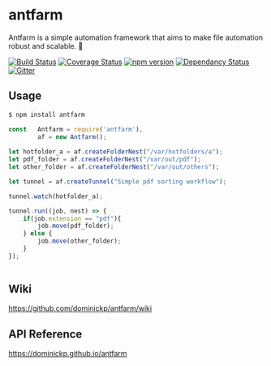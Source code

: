 # antfarm

Antfarm is a simple automation framework that aims to make file automation robust and scalable. 🐜

[![Build Status](https://travis-ci.org/dominickp/antfarm.svg?branch=master)](https://travis-ci.org/dominickp/antfarm)
[![Coverage Status](https://coveralls.io/repos/github/dominickp/antfarm/badge.svg?branch=master)](https://coveralls.io/github/dominickp/antfarm?branch=master)
[![npm version](https://badge.fury.io/js/antfarm.svg)](https://badge.fury.io/js/antfarm)
[![Dependancy Status](https://david-dm.org/dominickp/antfarm.svg)](https://david-dm.org/dominickp/antfarm)
[![Gitter](https://badges.gitter.im/dominickp/antfarm.svg)](https://gitter.im/open-automation/Lobby)

## Usage

```sh
$ npm install antfarm
```

```js
const   Antfarm = require('antfarm'),
        af = new Antfarm();
   
let hotfolder_a = af.createFolderNest("/var/hotfolders/a");
let pdf_folder = af.createFolderNest("/var/out/pdf");
let other_folder = af.createFolderNest("/var/out/others");

let tunnel = af.createTunnel("Simple pdf sorting workflow");

tunnel.watch(hotfolder_a);

tunnel.run((job, nest) => {
    if(job.extension == "pdf"){
        job.move(pdf_folder);
    } else {
        job.move(other_folder);
    }
});
    
```

## Wiki
https://github.com/dominickp/antfarm/wiki

## API Reference
https://dominickp.github.io/antfarm
